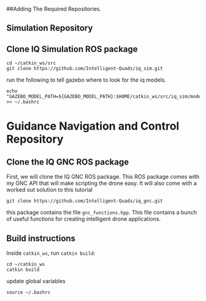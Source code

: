 ##Adding The Required Repositories.

## Simulation Repository

## Clone IQ Simulation ROS package 

```
cd ~/catkin_ws/src
git clone https://github.com/Intelligent-Quads/iq_sim.git
```

run the following to tell gazebo where to look for the iq models.
```
echo "GAZEBO_MODEL_PATH=${GAZEBO_MODEL_PATH}:$HOME/catkin_ws/src/iq_sim/models" >> ~/.bashrc
```



# Guidance Navigation and Control Repository


## Clone the IQ GNC ROS package

First, we will clone the IQ GNC ROS package. This ROS package comes with my GNC API that will make scripting the drone easy. It will also come with a worked out solution to this tutorial 
```
git clone https://github.com/Intelligent-Quads/iq_gnc.git
```

this package contains the file `gnc_functions.hpp`. This file contains a bunch of useful functions for creating intelligent drone applications.


## Build instructions
Inside `catkin_ws`, run `catkin build`:

```
cd ~/catkin_ws
catkin build
```
update global variables
```
source ~/.bashrc
```
